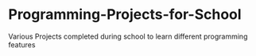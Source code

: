 # Programming-Projects-for-School
Various Projects completed during school to learn different programming features
